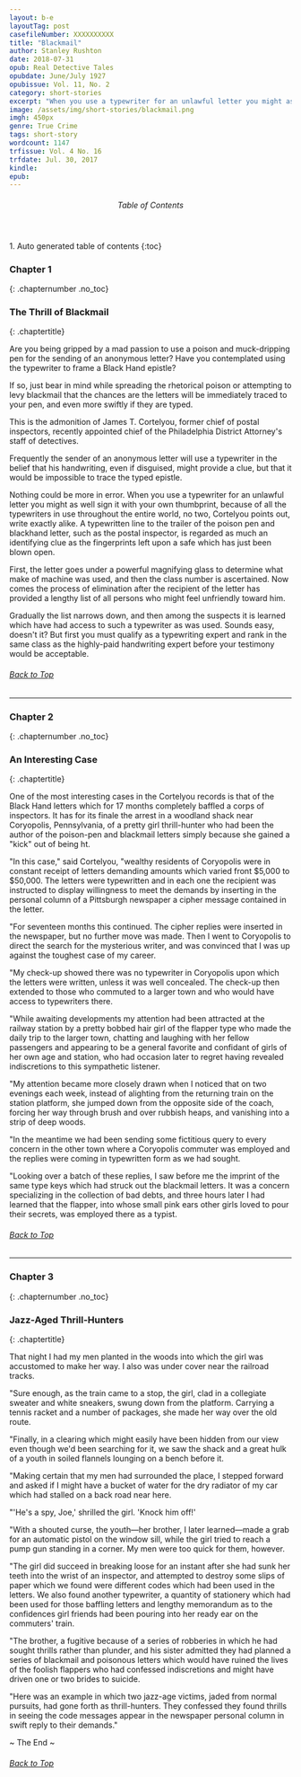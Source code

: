```yaml
---
layout: b-e
layoutTag: post
casefileNumber: XXXXXXXXXX
title: "Blackmail"
author: Stanley Rushton
date: 2018-07-31
opub: Real Detective Tales
opubdate: June/July 1927
opubissue: Vol. 11, No. 2
category: short-stories
excerpt: "When you use a typewriter for an unlawful letter you might as well sign it with your own thumbprint, because of all the typewriters in use throughout the entire world, no two, Cortelyou points out, write exactly alike."
image: /assets/img/short-stories/blackmail.png
imgh: 450px
genre: True Crime
tags: short-story
wordcount: 1147
trfissue: Vol. 4 No. 16
trfdate: Jul. 30, 2017
kindle: 
epub: 
---
```


<section id="toc" class="toc">
  <header>
    <h6>Table of Contents</h6>
  </header>
<div id="drawer" markdown="1">
1. Auto generated table of contents
{:toc}
</div>
</section> <!-- table-of-contents -->

### Chapter 1
{: .chapternumber .no_toc}

### The Thrill of Blackmail
{: .chaptertitle}

Are you being gripped by a mad passion to use a poison and muck-dripping pen for the sending of an anonymous letter? Have you contemplated using the typewriter to frame a Black Hand epistle?

If so, just bear in mind while spreading the rhetorical poison or attempting to levy blackmail that the chances are the letters will be immediately traced to your pen, and even more swiftly if they are typed.

This is the admonition of James T. Cortelyou, former chief of postal inspectors, recently appointed chief of the Philadelphia District Attorney&#39;s staff of detectives.

Frequently the sender of an anonymous letter will use a typewriter in the belief that his handwriting, even if disguised, might provide a clue, but that it would be impossible to trace the typed epistle.

Nothing could be more in error. When you use a typewriter for an unlawful letter you might as well sign it with your own thumbprint, because of all the typewriters in use throughout the entire world, no two, Cortelyou points out, write exactly alike. A typewritten line to the trailer of the poison pen and blackhand letter, such as the postal inspector, is regarded as much an identifying clue as the fingerprints left upon a safe which has just been blown open.

First, the letter goes under a powerful magnifying glass to determine what make of machine was used, and then the class number is ascertained. Now comes the process of elimination after the recipient of the letter has provided a lengthy list of all persons who might feel unfriendly toward him.

Gradually the list narrows down, and then among the suspects it is learned which have had access to such a typewriter as was used. Sounds easy, doesn&#39;t it? But first you must qualify as a typewriting expert and rank in the same class as the highly-paid handwriting expert before your testimony would be acceptable.

<h6 class="btt"><a href="#top">Back to Top</a></h6>

<hr>

### Chapter 2
{: .chapternumber .no_toc}

### An Interesting Case
{: .chaptertitle}

One of the most interesting cases in the Cortelyou records is that of the Black Hand letters which for 17 months completely baffled a corps of inspectors. It has for its finale the arrest in a woodland shack near Coryopolis, Pennsylvania, of a pretty girl thrill-hunter who had been the author of the poison-pen and blackmail letters simply because she gained a &quot;kick&quot; out of being ht.

&quot;In this case,&quot; said Cortelyou, &quot;wealthy residents of Coryopolis were in constant receipt of letters demanding amounts which varied front $5,000 to $50,000. The letters were typewritten and in each one the recipient was instructed to display willingness to meet the demands by inserting in the personal column of a Pittsburgh newspaper a cipher message contained in the letter.

&quot;For seventeen months this continued. The cipher replies were inserted in the newspaper, but no further move was made. Then I went to Coryopolis to direct the search for the mysterious writer, and was convinced that I was up against the toughest case of my career.

&quot;My check-up showed there was no typewriter in Coryopolis upon which the letters were written, unless it was well concealed. The check-up then extended to those who commuted to a larger town and who would have access to typewriters there.

&quot;While awaiting developments my attention had been attracted at the railway station by a pretty bobbed hair girl of the flapper type who made the daily trip to the larger town, chatting and laughing with her fellow passengers and appearing to be a general favorite and confidant of girls of her own age and station, who had occasion later to regret having revealed indiscretions to this sympathetic listener.

&quot;My attention became more closely drawn when I noticed that on two evenings each week, instead of alighting from the returning train on the station platform, she jumped down from the opposite side of the coach, forcing her way through brush and over rubbish heaps, and vanishing into a strip of deep woods.

&quot;In the meantime we had been sending some fictitious query to every concern in the other town where a Coryopolis commuter was employed and the replies were coming in typewritten form as we had sought.

&quot;Looking over a batch of these replies, I saw before me the imprint of the same type keys which had struck out the blackmail letters. It was a concern specializing in the collection of bad debts, and three hours later I had learned that the flapper, into whose small pink ears other girls loved to pour their secrets, was employed there as a typist.

<h6 class="btt"><a href="#top">Back to Top</a></h6>

<hr>

### Chapter 3
{: .chapternumber .no_toc}

### Jazz-Aged Thrill-Hunters
{: .chaptertitle}

That night I had my men planted in the woods into which the girl was accustomed to make her way. I also was under cover near the railroad tracks.

&quot;Sure enough, as the train came to a stop, the girl, clad in a collegiate sweater and white sneakers, swung down from the platform. Carrying a tennis racket and a number of packages, she made her way over the old route.

&quot;Finally, in a clearing which might easily have been hidden from our view even though we&#39;d been searching for it, we saw the shack and a great hulk of a youth in soiled flannels lounging on a bench before it.

&quot;Making certain that my men had surrounded the place, I stepped forward and asked if I might have a bucket of water for the dry radiator of my car which had stalled on a back road near here.

&quot;&#39;He&#39;s a spy, Joe,&#39; shrilled the girl. &#39;Knock him off!&#39;

&quot;With a shouted curse, the youth—her brother, I later learned—made a grab for an automatic pistol on the window sill, while the girl tried to reach a pump gun standing in a corner. My men were too quick for them, however.

&quot;The girl did succeed in breaking loose for an instant after she had sunk her teeth into the wrist of an inspector, and attempted to destroy some slips of paper which we found were different codes which had been used in the letters. We also found another typewriter, a quantity of stationery which had been used for those baffling letters and lengthy memorandum as to the confidences girl friends had been pouring into her ready ear on the commuters&#39; train.

&quot;The brother, a fugitive because of a series of robberies in which he had sought thrills rather than plunder, and his sister admitted they had planned a series of blackmail and poisonous letters which would have ruined the lives of the foolish flappers who had confessed indiscretions and might have driven one or two brides to suicide.

&quot;Here was an example in which two jazz-age victims, jaded from normal pursuits, had gone forth as thrill-hunters. They confessed they found thrills in seeing the code messages appear in the newspaper personal column in swift reply to their demands.&quot;

<p id="theend">~ The End ~
<h6 class="btt"><a href="#top">Back to Top</a></h6>